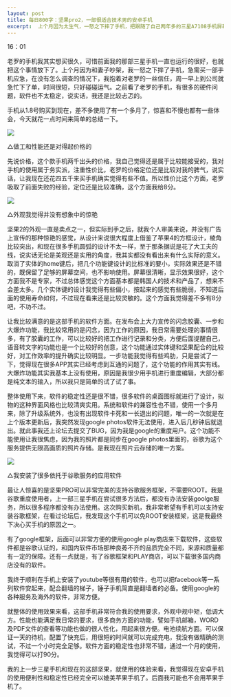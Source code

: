 ```yaml
---
layout: post
title: 每日800字：坚果pro2，一部很适合技术男的安卓手机
excerpt:  上个月因为太生气，一怒之下摔了手机，把跟随了自己两年多的三星A7108手机屏幕给摔的漏液了。无奈之下只好紧急买了一部手机救急，因为时间比较紧迫，匆忙之下就买了老罗的坚果PRO2，没想到使用下来很对胃口。
---
```

16：01

老罗的手机我其实想买很久，可惜前面我的那部三星手机一直也运行的很好，也就把这个事情放下了。上个月因为和妻子吵架，我一怒之下摔了手机，急需买一部手机应急，在没有怎么调查的情况下，我抱着对老罗的一丝信任，周一早上到公司就急忙下了单，时间很短，只好碰碰运气。之前看了老罗的手机，有很多的硬件问题，软件也不太稳定，说实话，我还是比较忐忑的。

手机从1.8号购买到现在，差不多使用了有一个多月了，惊喜和不慢也都有一些体会，今天就花一点时间来简单的总结一下。


![][image-1]

△做工和性能还是对得起价格的

先说价格，这个款手机两千出头的价格，我自己觉得还是属于比较能接受的，我对手机的使用属于务实派，注重性价比，老罗的价格定位还是比较对我的脾气，说实话，让我现在还花四五千来买手机确实觉得有些不值。所以性价比这个方面，老罗吸取了前面失败的经验，定位还是比较准确，这个方面我给8分。

![][image-2]

△外观我觉得并没有想象中的惊艳

坚果2的外观一直是卖点之一，但实际到手之后，就我个人审美来说，并没有广告上宣传的那种惊艳的感觉，从设计来说很大程度上借鉴了苹果4的方框设计，棱角比较突出，和现在很多手机圆弧的设计不太一样，至于那条据说是花了大工夫的线，说实话无论是美观还是实用的角度，我其实都没有看出来有什么实际的意义。取消了实体的home键后，把几个功能键设计的比标准的要小，实际效果还是不错的，既保留了足够的屏幕空间，也不影响使用。屏幕很清晰，显示效果很好，这个方面我不是专家，不过总体感觉这个方面基本都是韩国人的技术和产品了，想来不会差太多。几个实体键的设计我觉得有些偏小，按起来的感觉有些脆弱，不知道后面的使用寿命如何，不过现在看来还是比较灵敏的。这个方面我觉得差不多有8分吧，不功不过。


让我比较满意的是这部手机的软件方面。在发布会上大力宣传的闪念胶囊、一步和大爆炸功能，我比较常用的是闪念，因为工作的原因，我日常需要处理的事情很多，有了胶囊的工作，可以比较好的把工作进行记录和分类，方便后面提醒自己，语音转文字的功能也是一个比较好的创意，这个功能通过实体键和坚果配合的比较好，对工作效率的提升确实比较明显。一步功能我觉得有些鸡肋，只是尝试了一下，觉得现在很多APP其实已经考虑到互通的问题了，这个功能的作用其实有线。大爆炸功能其实我基本上没有使用，原因是我很少用手机进行重度编辑，大部分都是纯文本的输入，所以我只是简单的试了试了事。

整体使用下来，软件的稳定性还是很不错，很多软件的桌面图标就进行了设计，拟物的这种界面风格也比较清爽实用。系统和软件的兼容性也不错，使用一个多月来，除了升级系统外，也没有出现软件卡死和一长退出的问题，唯一的一次就是在上个版本更新后，我突然发现google photos软件无法使用，进入后几秒钟后就退出。就此事我还上论坛去提交了BUG，因为我是google的重度用户。这个功能不能使用让我很焦虑，因为我的照片都是同步在google photos里面的，谷歌为这个服务提供无限高画质的照片存储。是我现在照片云存储的唯一方案。

![][image-3]

△我安装了很多依托于谷歌服务的应用软件

最让人惊喜的是坚果PRO可以非常完美的支持谷歌服务框架，不需要ROOT。我是谷歌重度使用者，上一部三星手机在尝试很多方法后，都没有办法安装goolge服务，所以很多程序都没有办法使用。这次购买新机，我非常希望有手机可以支持安装谷歌框架，在看过论坛后，我发现这个手机可以免ROOT安装框架，这是我最终下决心买手机的原因之一。

有了google框架，后面可以非常方便的使用google play商店来下载软件，这些软件都是谷歌认证的，和国内软件市场那种良莠不齐的品质完全不同，来源和质量都有一定的保障。还有一点就是，有了谷歌框架和PLAY商店，可以下载很多国内商店没有的软件。

我终于顺利在手机上安装了youtube等很有用的软件，也可以把facebook等一系列软件安起来，配合翻墙的梯子，锤子手机简直是翻墙者的必备。使用google的各种服务及海外的软件，非常方便。


就整体的使用效果来看，这部手机非常符合我的使用要求，外观中规中矩，低调大方。性能也能满足我日常的要求，很多商务方面的功能，譬如手机邮箱，WORD及PDF文件的查看等功能也做的很人性化，用起来很方便。电池续航方面。可以保证一天的待机，配置了快充后，用很短的时间就可以完成充电，我没有做精确的测试，不过一个小时完全足够。软件方面的稳定性也非常不错，通过一个月的使用，我觉得可以打90分。

我的上一步三星手机和现在的这部坚果，就使用的体验来看，我觉得现在安卓手机的使用便利性和稳定性已经完全可以媲美苹果手机了。后面我可能也不会用苹果手机了。











[image-1]:	http://ovk08s2sq.bkt.clouddn.com/20180207151799235317575.png
[image-2]:	http://ovk08s2sq.bkt.clouddn.com/20180207151799250356102.png
[image-3]:	http://ovk08s2sq.bkt.clouddn.com/20180208151808030940847.png